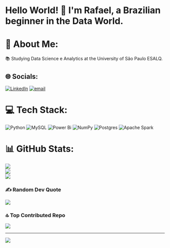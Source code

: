 # Hello World! 👋  I'm Rafael, a Brazilian beginner in the Data World.

# 💫 About Me:

📚 Studying Data Science e Analytics at the University of São Paulo ESALQ.



## 🌐 Socials:
[![LinkedIn](https://img.shields.io/badge/LinkedIn-%230077B5.svg?logo=linkedin&logoColor=white)](https://linkedin.com/in/rafaelpiress) [![email](https://img.shields.io/badge/Email-D14836?logo=gmail&logoColor=white)](mailto:rafae.piress@hotmail.com) 

# 💻 Tech Stack:
![Python](https://img.shields.io/badge/python-3670A0?style=plastic&logo=python&logoColor=ffdd54) ![MySQL](https://img.shields.io/badge/mysql-4479A1.svg?style=plastic&logo=mysql&logoColor=white) ![Power Bi](https://img.shields.io/badge/power_bi-F2C811?style=plastic&logo=powerbi&logoColor=black) ![NumPy](https://img.shields.io/badge/numpy-%23013243.svg?style=plastic&logo=numpy&logoColor=white) ![Postgres](https://img.shields.io/badge/postgres-%23316192.svg?style=plastic&logo=postgresql&logoColor=white) ![Apache Spark](https://img.shields.io/badge/Apache%20Spark-FDEE21?style=plastic&logo=apachespark&logoColor=black)
# 📊 GitHub Stats:
![](https://github-readme-stats.vercel.app/api?username=rafael-piress&theme=dark&hide_border=false&include_all_commits=false&count_private=false)<br/>
![](https://github-readme-streak-stats.herokuapp.com/?user=rafael-piress&theme=dark&hide_border=false)<br/>
![](https://github-readme-stats.vercel.app/api/top-langs/?username=rafael-piress&theme=dark&hide_border=false&include_all_commits=false&count_private=false&layout=compact)

### ✍️ Random Dev Quote
![](https://quotes-github-readme.vercel.app/api?type=horizontal&theme=tokyonight)

### 🔝 Top Contributed Repo
![](https://github-contributor-stats.vercel.app/api?username=rafael-piress&limit=5&theme=dark&combine_all_yearly_contributions=true)

---
[![](https://visitcount.itsvg.in/api?id=rafael-piress&icon=9&color=13)](https://visitcount.itsvg.in)

<!-- Proudly created with GPRM ( https://gprm.itsvg.in ) -->

